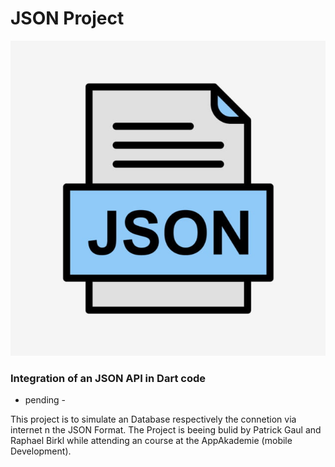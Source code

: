# JSON Project

![json_file_picture](json.jpeg)


### Integration of an JSON API in Dart code

- pending -

This project is to simulate an Database respectively the connetion via internet  n the JSON Format. The Project is beeing bulid by Patrick Gaul and Raphael Birkl while attending an course at the AppAkademie (mobile Development).


